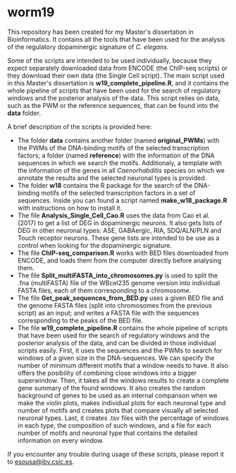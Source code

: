 # worm19
This repository has been created for my Master's dissertation in Bioinformatics. It contains all the tools that have been used for the analysis of the regulatory dopaminergic signature of *C. elegans*.

Some of the scripts are intended to be used individually, because they expect separately downloaded data from ENCODE (the ChIP-seq scripts) or they download their own data (the Single Cell script). The main script used in this Master's dissertation is **w19_complete_pipeline.R**, and it contains the whole pipeline of scripts that have been used for the search of regulatory windows and the posterior analysis of the data. This script relies on data, such as the PWM or the reference sequences, that can be found into the **data** folder.

A brief description of the scripts is provided here:
- The folder **data** contains another folder (named **original_PWMs**) with the PWMs of the DNA-binding motifs of the selected transcription factors; a folder (named **reference**) with the information of the DNA sequences in which we search the motifs. Additionaly, a template with the information of the genes in all *Caenorhabditis* species on which we annotate the results and the selected neuronal types is provided.
- The folder **w18** contains the R package for the search of the DNA-binding motifs of the selected transcription factors in a set of sequences. Inside you can found a script named **make_w18_package.R** with instructions on how to install it.
- The file **Analysis_Single_Cell_Cao.R** uses the data from Cao et al. (2017) to get a list of DEG in dopaminergic neurons. It also gets lists of DEG in other neuronal types: ASE, GABAergic, RIA, SDQ/ALN/PLN and Touch receptor neurons. These gene lists are intended to be use as a control when looking for the dopaminergic signature.
- The file **ChIP-seq_comparison.R** works with BED files downloaded from ENCODE, and loads them from the computer directly before analysing them.
- The file **Split_multiFASTA_into_chromosomes.py** is used to split the .fna (multiFASTA) file of the WBcel235 genome version into individual FASTA files, each of them corresponding to a chromosome.
- The file **Get_peak_sequences_from_BED.py** uses a given BED file and the genome FASTA files (split into chromosomes from the previous script) as an input; and writes a FASTA file with the sequences corresponding to the peaks of the BED file.
- The file **w19_complete_pipeline.R** contains the whole pipeline of scripts that have been used for the search of regulatory windows and the posterior analysis of the data, and can be divided in those individual scripts easily. First, it uses the sequences and the PWMs to search for windows of a given size in the DNA-sequences. We can specify the number of minimum different motifs that a window needs to have. It also offers the posibility of combining close windows into a bigger superwindow. Then, it takes all the windows results to create a complete gene summary of the found windows. It also creates the random background of genes to be used as an internal comparison when we make the violin plots, makes individual plots for each neuronal type and number of motifs and creates plots that compare visually all selected neuronal types. Last, it creates .tsv files with the percentage of windows in each type, the composition of such windows, and a file for each number of motifs and neuronal type that contains the detailed information on every window.


If you encounter any trouble during usage of these scripts, please report it to esousa@ibv.csic.es.
